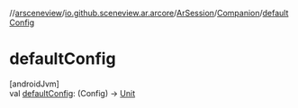 //[arsceneview](../../../../index.md)/[io.github.sceneview.ar.arcore](../../index.md)/[ArSession](../index.md)/[Companion](index.md)/[defaultConfig](default-config.md)

# defaultConfig

[androidJvm]\
val [defaultConfig](default-config.md): (Config) -&gt; [Unit](https://kotlinlang.org/api/latest/jvm/stdlib/kotlin/-unit/index.html)
